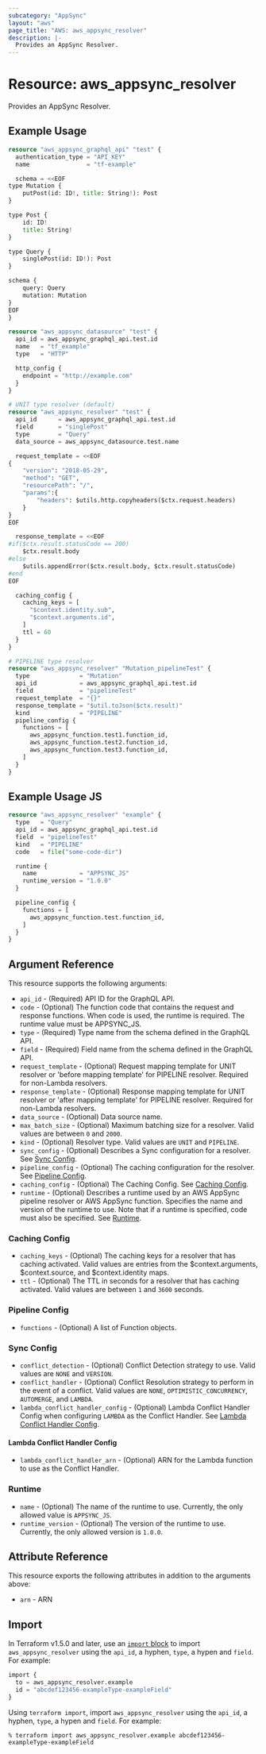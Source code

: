```yaml
---
subcategory: "AppSync"
layout: "aws"
page_title: "AWS: aws_appsync_resolver"
description: |-
  Provides an AppSync Resolver.
---
```


# Resource: aws_appsync_resolver

Provides an AppSync Resolver.

## Example Usage

```terraform
resource "aws_appsync_graphql_api" "test" {
  authentication_type = "API_KEY"
  name                = "tf-example"

  schema = <<EOF
type Mutation {
	putPost(id: ID!, title: String!): Post
}

type Post {
	id: ID!
	title: String!
}

type Query {
	singlePost(id: ID!): Post
}

schema {
	query: Query
	mutation: Mutation
}
EOF
}

resource "aws_appsync_datasource" "test" {
  api_id = aws_appsync_graphql_api.test.id
  name   = "tf_example"
  type   = "HTTP"

  http_config {
    endpoint = "http://example.com"
  }
}

# UNIT type resolver (default)
resource "aws_appsync_resolver" "test" {
  api_id      = aws_appsync_graphql_api.test.id
  field       = "singlePost"
  type        = "Query"
  data_source = aws_appsync_datasource.test.name

  request_template = <<EOF
{
    "version": "2018-05-29",
    "method": "GET",
    "resourcePath": "/",
    "params":{
        "headers": $utils.http.copyheaders($ctx.request.headers)
    }
}
EOF

  response_template = <<EOF
#if($ctx.result.statusCode == 200)
    $ctx.result.body
#else
    $utils.appendError($ctx.result.body, $ctx.result.statusCode)
#end
EOF

  caching_config {
    caching_keys = [
      "$context.identity.sub",
      "$context.arguments.id",
    ]
    ttl = 60
  }
}

# PIPELINE type resolver
resource "aws_appsync_resolver" "Mutation_pipelineTest" {
  type              = "Mutation"
  api_id            = aws_appsync_graphql_api.test.id
  field             = "pipelineTest"
  request_template  = "{}"
  response_template = "$util.toJson($ctx.result)"
  kind              = "PIPELINE"
  pipeline_config {
    functions = [
      aws_appsync_function.test1.function_id,
      aws_appsync_function.test2.function_id,
      aws_appsync_function.test3.function_id,
    ]
  }
}
```

## Example Usage JS

```terraform
resource "aws_appsync_resolver" "example" {
  type   = "Query"
  api_id = aws_appsync_graphql_api.test.id
  field  = "pipelineTest"
  kind   = "PIPELINE"
  code   = file("some-code-dir")

  runtime {
    name            = "APPSYNC_JS"
    runtime_version = "1.0.0"
  }

  pipeline_config {
    functions = [
      aws_appsync_function.test.function_id,
    ]
  }
}
```

## Argument Reference

This resource supports the following arguments:

* `api_id` - (Required) API ID for the GraphQL API.
* `code` - (Optional) The function code that contains the request and response functions. When code is used, the runtime is required. The runtime value must be APPSYNC_JS.
* `type` - (Required) Type name from the schema defined in the GraphQL API.
* `field` - (Required) Field name from the schema defined in the GraphQL API.
* `request_template` - (Optional) Request mapping template for UNIT resolver or 'before mapping template' for PIPELINE resolver. Required for non-Lambda resolvers.
* `response_template` - (Optional) Response mapping template for UNIT resolver or 'after mapping template' for PIPELINE resolver. Required for non-Lambda resolvers.
* `data_source` - (Optional) Data source name.
* `max_batch_size` - (Optional) Maximum batching size for a resolver. Valid values are between `0` and `2000`.
* `kind`  - (Optional) Resolver type. Valid values are `UNIT` and `PIPELINE`.
* `sync_config` - (Optional) Describes a Sync configuration for a resolver. See [Sync Config](#sync-config).
* `pipeline_config` - (Optional) The caching configuration for the resolver. See [Pipeline Config](#pipeline-config).
* `caching_config` - (Optional) The Caching Config. See [Caching Config](#caching-config).
* `runtime` - (Optional) Describes a runtime used by an AWS AppSync pipeline resolver or AWS AppSync function. Specifies the name and version of the runtime to use. Note that if a runtime is specified, code must also be specified. See [Runtime](#runtime).

### Caching Config

* `caching_keys` - (Optional) The caching keys for a resolver that has caching activated. Valid values are entries from the $context.arguments, $context.source, and $context.identity maps.
* `ttl` - (Optional) The TTL in seconds for a resolver that has caching activated. Valid values are between `1` and `3600` seconds.

### Pipeline Config

* `functions` - (Optional) A list of Function objects.

### Sync Config

* `conflict_detection` - (Optional) Conflict Detection strategy to use. Valid values are `NONE` and `VERSION`.
* `conflict_handler` - (Optional) Conflict Resolution strategy to perform in the event of a conflict. Valid values are `NONE`, `OPTIMISTIC_CONCURRENCY`, `AUTOMERGE`, and `LAMBDA`.
* `lambda_conflict_handler_config` - (Optional) Lambda Conflict Handler Config when configuring `LAMBDA` as the Conflict Handler. See [Lambda Conflict Handler Config](#lambda-conflict-handler-config).

#### Lambda Conflict Handler Config

* `lambda_conflict_handler_arn` - (Optional) ARN for the Lambda function to use as the Conflict Handler.

### Runtime

* `name` - (Optional) The name of the runtime to use. Currently, the only allowed value is `APPSYNC_JS`.
* `runtime_version` - (Optional) The version of the runtime to use. Currently, the only allowed version is `1.0.0`.

## Attribute Reference

This resource exports the following attributes in addition to the arguments above:

* `arn` - ARN

## Import

In Terraform v1.5.0 and later, use an [`import` block](https://developer.hashicorp.com/terraform/language/import) to import `aws_appsync_resolver` using the `api_id`, a hyphen, `type`, a hypen and `field`. For example:

```terraform
import {
  to = aws_appsync_resolver.example
  id = "abcdef123456-exampleType-exampleField"
}
```

Using `terraform import`, import `aws_appsync_resolver` using the `api_id`, a hyphen, `type`, a hypen and `field`. For example:

```console
% terraform import aws_appsync_resolver.example abcdef123456-exampleType-exampleField
```
